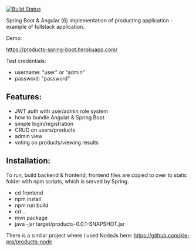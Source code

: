 [![Build Status](https://travis-ci.org/kle-pra/products-spring-boot.svg?branch=master)](https://travis-ci.org/kle-pra/products-spring-boot)

Spring Boot & Angular (6) implementation of producting application -example of fullstack application.

Demo:

https://products-spring-boot.herokuapp.com/

Test credentials:
 
 - username: "user" or "admin"
 - password: "password"

Features:
--

- JWT auth with user/admin role system
- how to bundle Angular & Spring Boot 
- simple login/registration
- CRUD on users/products
- admin view
- voting on products/viewing results 

Installation:
---

To run, build backend & frontend; frontend files are copied to over to static folder with npm scripts, which is served by Spring.

- cd frontend
- npm install
- npm run build
- cd ..
- mvn package
- java -jar target/products-0.0.1-SNAPSHOT.jar

There is a similar project where I used NodeJs here: https://github.com/kle-pra/products-node 